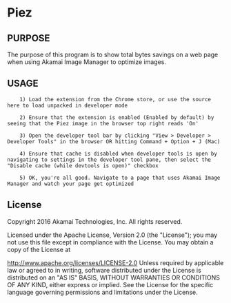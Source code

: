 Piez
===========

PURPOSE
-------
The purpose of this program is to show total bytes savings on a web page when using Akamai Image Manager to optimize images.

USAGE
-------------
		1) Load the extension from the Chrome store, or use the source here to load unpacked in developer mode
		
		2) Ensure that the extension is enabled (Enabled by default) by seeing that the Piez image in the browser top right reads 'On'

		3) Open the developer tool bar by clicking "View > Developer > Developer Tools" in the browser OR hitting Command + Option + J (Mac)

		4) Ensure that cache is disabled when developer tools is open by navigating to settings in the developer tool pane, then select the "Disable cache (while devtools is open)" checkbox

		5) OK, you're all good. Navigate to a page that uses Akamai Image Manager and watch your page get optimized

License
-------------
Copyright 2016 Akamai Technologies, Inc. All rights reserved.

Licensed under the Apache License, Version 2.0 (the "License"); you may not use this file except in compliance with the License. You may obtain a copy of the License at

http://www.apache.org/licenses/LICENSE-2.0
Unless required by applicable law or agreed to in writing, software distributed under the License is distributed on an "AS IS" BASIS, WITHOUT WARRANTIES OR CONDITIONS OF ANY KIND, either express or implied. See the License for the specific language governing permissions and limitations under the License.